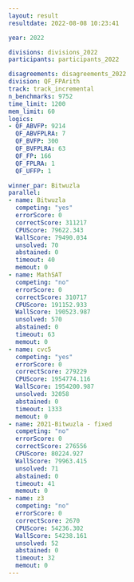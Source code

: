 ```yaml
---
layout: result
resultdate: 2022-08-08 10:23:41

year: 2022

divisions: divisions_2022
participants: participants_2022

disagreements: disagreements_2022
division: QF_FPArith
track: track_incremental
n_benchmarks: 9752
time_limit: 1200
mem_limit: 60
logics:
- QF_ABVFP: 9214
  QF_ABVFPLRA: 7
  QF_BVFP: 300
  QF_BVFPLRA: 63
  QF_FP: 166
  QF_FPLRA: 1
  QF_UFFP: 1

winner_par: Bitwuzla
parallel:
- name: Bitwuzla
  competing: "yes"
  errorScore: 0
  correctScore: 311217
  CPUScore: 79622.343
  WallScore: 79490.034
  unsolved: 70
  abstained: 0
  timeout: 40
  memout: 0
- name: MathSAT
  competing: "no"
  errorScore: 0
  correctScore: 310717
  CPUScore: 191152.933
  WallScore: 190523.987
  unsolved: 570
  abstained: 0
  timeout: 63
  memout: 0
- name: cvc5
  competing: "yes"
  errorScore: 0
  correctScore: 279229
  CPUScore: 1954774.116
  WallScore: 1954200.987
  unsolved: 32058
  abstained: 0
  timeout: 1333
  memout: 0
- name: 2021-Bitwuzla - fixed
  competing: "no"
  errorScore: 0
  correctScore: 276556
  CPUScore: 80224.927
  WallScore: 79963.415
  unsolved: 71
  abstained: 0
  timeout: 41
  memout: 0
- name: z3
  competing: "no"
  errorScore: 0
  correctScore: 2670
  CPUScore: 54236.302
  WallScore: 54238.161
  unsolved: 52
  abstained: 0
  timeout: 32
  memout: 0
---
```

